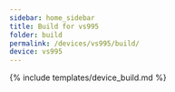 ```yaml
---
sidebar: home_sidebar
title: Build for vs995
folder: build
permalink: /devices/vs995/build/
device: vs995
---
```

{% include templates/device_build.md %}
